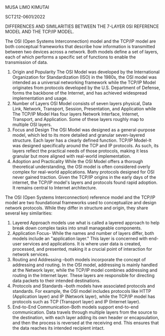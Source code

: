 MUSA LIMO KIMUTAI

SCT212-0601/2022

DIFFERENCES AND SIMILARITIES BETWEEN THE 7-LAYER 0SI REFERENCE MODEL AND THE TCP/IP MODEL.

The OSI (Open Systems Interconnection) model and the TCP/IP model are both conceptual frameworks that describe how information is transmitted between two devices across a network. Both models define a set of layers, each of which performs a specific set of functions to enable the transmission of data.
1. Origin and Popularity
 The OSI Model was developed by the International Organization for Standardization (ISO) in the 1980s, the OSI model was intended as a universal networking framework while the TCP/IP Model originates from protocols developed by the U.S. Department of Defense, forms the backbone of the Internet, and has achieved widespread implementation and usage.
2. Number of Layers
   OSI Model consists of seven layers physical, Data Link, Network, Transport, Session, Presentation, and Application while The TCP/IP Model Has four layers Network Interface, Internet, Transport, and Application. Some of these layers roughly map to multiple OSI layers.
3. Focus and Design
   The OSI Model was designed as a general-purpose model, which led to its more detailed and granular seven-layered structure. Each layer has a clearly defined function.
  TCP/IP Model-It was designed specifically around the TCP and IP protocols. As such, its layers reflect the practical needs of those protocols, making it less granular but more aligned with real-world implementation.
4. Adoption and Practicality
  While the OSI Model offers a thorough theoretical understanding, the OSI model is often considered overly complex for real-world applications. Many protocols designed for OSI never gained traction.
 Given the TCP/IP origins in the early days of the internet, the TCP/IP model's layers and protocols found rapid adoption. It remains central to Internet architecture.

The OSI (Open Systems Interconnection) reference model and the TCP/IP model are two foundational frameworks used to conceptualize and design network protocols. While they differ in structure and origin, they share several key similarities:

1. Layered Approach models use what is called a layered approach to help break down complex tasks into small manageable components.
2. Application Focus- While the names and number of layers differ, both models include an "application layer." This layer is concerned with end-user services and applications. It is where user data is created, processed, and presented, making it a crucial point of interaction for network services.
3. Routing and Addressing –both models incorporate the concept of addressing and routing. In the OSI model, addressing is mainly handled at the Network layer, while the TCP/IP model combines addressing and routing in the Internet layer. These layers are responsible for directing data packets to their intended destinations.
4. Protocols and Standards –both models have associated protocols and standards. For example, the OSI model includes protocols like HTTP (Application layer) and IP (Network layer), while the TCP/IP model has protocols such as TCP (Transport layer) and IP (Internet layer).
5. End-to-End Communication-Both models support end-to-end communication. Data travels through multiple layers from the source to the destination, with each layer adding its own header or encapsulation, and then the process is reversed at the receiving end. This ensures that the data reaches its intended recipient intact.
